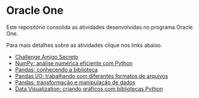 # Oracle One

Este repositório consolida as atividades desenvolvidas no programa Oracle One.

Para mais detalhes sobre as atividades clique nos links abaixo.

- [Challenge Amigo Secreto](https://github.com/rafaelreisramos/oracle-one/tree/main/challenge-amigo-secreto)
- [NumPy: análise numérica eficiente com Python](https://github.com/rafaelreisramos/oracle-one/tree/main/numpy-analise-numerica-eficiente-python)
- [Pandas: conhecendo a biblioteca](https://github.com/rafaelreisramos/oracle-one/tree/main/pandas-conhecendo-biblioteca)
- [Pandas I/O: trabalhando com diferentes formatos de arquivos](https://github.com/rafaelreisramos/oracle-one/tree/main/pandas-io-trabalhando-diferentes-formatos-arquivos)
- [Pandas: transformação e manipulação de dados](https://github.com/rafaelreisramos/oracle-one/tree/main/pandas-transformacao-manipulacao-dados)
- [Data Visualization: criando gráficos com bibliotecas Python](https://github.com/rafaelreisramos/oracle-one/tree/main/data-visualization-graficos-bibliotecas-python)
